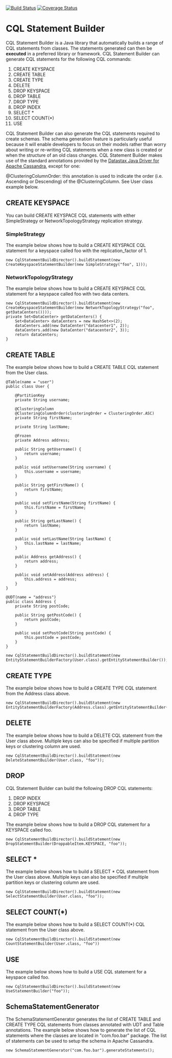 [![Build Status](https://travis-ci.org/tosin-ogunrinde/cql-statement-builder.svg?branch=master)](https://travis-ci.org/tosin-ogunrinde/cql-statement-builder)
[![Coverage Status](https://coveralls.io/repos/github/tosin-ogunrinde/cql-statement-builder/badge.svg?branch=master)](https://coveralls.io/github/tosin-ogunrinde/cql-statement-builder?branch=master)

# CQL Statement Builder

CQL Statement Builder is a Java library that automatically builds a range of CQL statements from classes. 
The statements generated can then be **executed** in a preferred library or framework. CQL Statement Builder can generate CQL statements for the following CQL commands:

1. CREATE KEYSPACE
2. CREATE TABLE
3. CREATE TYPE
4. DELETE
5. DROP KEYSPACE
6. DROP TABLE
7. DROP TYPE
8. DROP INDEX
9. SELECT *
10. SELECT COUNT(*)
11. USE
 
CQL Statement Builder can also generate the CQL statements required to create schemas. 
The schema generation feature is particularly useful because it will enable developers to focus on their models rather than worry about writing or re-writing CQL statements when a new class is created or when the structure of an old class changes.
CQL Statement Builder makes use of the standard annotations provided by the [Datastax Java Driver for Apache Cassandra](http://docs.datastax.com/en/developer/java-driver/2.1/), except for one:

@ClusteringColumnOrder: this annotation is used to indicate the order (i.e. Ascending or Descending) of the @ClusteringColumn. See User class example below.

## CREATE KEYSPACE
You can build CREATE KEYSPACE CQL statements with either SimpleStrategy or NetworkTopologyStrategy replication strategy.

### SimpleStrategy
The example below shows how to build a CREATE KEYSPACE CQL statement for a keyspace called foo with the replication_factor of 1.
```
new CqlStatementBuildDirector().buildStatement(new CreateKeyspaceStatementBuilder(new SimpleStrategy("foo", 1)));
```

### NetworkTopologyStrategy
The example below shows how to build a CREATE KEYSPACE CQL statement for a keyspace called foo with two data centers.
```
new CqlStatementBuildDirector().buildStatement(new CreateKeyspaceStatementBuilder(new NetworkTopologyStrategy("foo", getDataCenters())));
private Set<DataCenter> getDataCenters() {
    Set<DataCenter> dataCenters = new HashSet<>(2);
    dataCenters.add(new DataCenter("datacenter1", 2));
    dataCenters.add(new DataCenter("datacenter2", 3));
    return dataCenters;
}
```

## CREATE TABLE
The example below shows how to build a CREATE TABLE CQL statement from the User class. 

```
@Table(name = "user")
public class User {
  
    @PartitionKey
    private String username;
    
    @ClusteringColumn
    @ClusteringColumnOrder(clusteringOrder = ClusteringOrder.ASC)
    private String firstName;
    
    private String lastName;
    
    @Frozen
    private Address address;
    
    public String getUsername() {
        return username;
    }
    
    public void setUsername(String username) {
        this.username = username;
    }

    public String getFirstName() {
        return firstName;
    }

    public void setFirstName(String firstName) {
        this.firstName = firstName;
    }

    public String getLastName() {
        return lastName;
    }

    public void setLastName(String lastName) {
        this.lastName = lastName;
    }

    public Address getAddress() {
        return address;
    }

    public void setAddress(Address address) {
        this.address = address;
    }
}
```
```
@UDT(name = "address")
public class Address {
    private String postCode;
    
    public String getPostCode() {
        return postCode;
    }
    
    public void setPostCode(String postCode) {
        this.postCode = postCode;
    }
}
```
```
new CqlStatementBuildDirector().buildStatement(new EntityStatementBuilderFactory(User.class).getEntityStatementBuilder());
```

## CREATE TYPE
The example below shows how to build a CREATE TYPE CQL statement from the Address class above. 
```
new CqlStatementBuildDirector().buildStatement(new EntityStatementBuilderFactory(Address.class).getEntityStatementBuilder());
```

## DELETE
The example below shows how to build a DELETE CQL statement from the User class above. Multiple keys can also be specified if multiple partition keys 
or clustering column are used. 
```
new CqlStatementBuildDirector().buildStatement(new DeleteStatementBuilder(User.class, "foo"));
```

## DROP
CQL Statement Builder can build the following DROP CQL statements:

1. DROP INDEX
2. DROP KEYSPACE
3. DROP TABLE
4. DROP TYPE

The example below shows how to build a DROP CQL statement for a KEYSPACE called foo.
```
new CqlStatementBuildDirector().buildStatement(new DropStatementBuilder(DroppableItem.KEYSPACE, "foo"));
```

## SELECT *
The example below shows how to build a SELECT * CQL statement from the User class above. 
Multiple keys can also be specified if multiple partition keys or clustering column are used. 
```
new CqlStatementBuildDirector().buildStatement(new SelectStatementBuilder(User.class, "foo"));
```

## SELECT COUNT(*)
The example below shows how to build a SELECT COUNT(*) CQL statement from the User class above. 
```
new CqlStatementBuildDirector().buildStatement(new CountStatementBuilder(User.class, "foo"))
```

## USE
The example below shows how to build a USE CQL statement for a keyspace called foo.

```
new CqlStatementBuildDirector().buildStatement(new UseStatementBuilder("foo"));
```

## SchemaStatementGenerator
The SchemaStatementGenerator generates the list of CREATE TABLE and CREATE TYPE CQL statements from classes annotated with UDT and Table annotations.
The example below shows how to generate the list of CQL statements where the classes are located in "com.foo.bar" package. 
The list of statements can be used to setup the schema in Apache Cassandra.

```
new SchemaStatementGenerator("com.foo.bar").generateStatements();
```